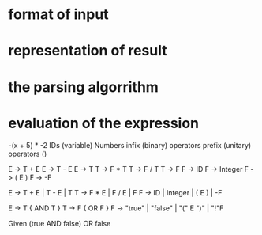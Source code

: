 
# format of input
# representation of result
# the parsing algorrithm
# evaluation of the expression


-(x + 5) * -2
IDs (variable)
Numbers
infix (binary) operators
prefix (unitary) operators
()

E -> T + E
E -> T - E
E -> T
T -> F * T
T -> F / T
T -> F
F -> ID
F -> Integer
F -> ( E )
F -> -F

E -> T + E | T - E | T
T -> F * E | F / E | F
F -> ID | Integer | ( E ) | -F




E -> T { AND T }
T -> F { OR F }
F -> "true" | "false" | "(" E ")" | "!"F


Given (true AND false) OR false